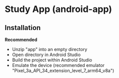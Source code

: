 # Study App (android-app)

## Installation
**Recommended**
- Unzip "app" into an empty directory
- Open directory in Android Studio
- Build the project within Android Studio
- Emulate the device (recommended emulator "Pixel_3a_API_34_extension_level_7_arm64_v8a")
